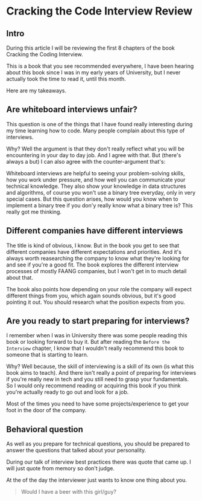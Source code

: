 # Cracking the Code Interview Review
## Intro
During this article I will be reviewing the first 8 chapters of the book Cracking the Coding Interview.

This is a book that you see recommended everywhere, I have been hearing about this book since I was in my early years of University, but I never actually took the time to read it, until this month.

Here are my takeaways.

## Are whiteboard interviews unfair?
This question is one of the things that I have found really interesting during my time learning how to code. Many people complain about this type of interviews.

Why? Well the argument is that they don't really reflect what you will be encountering in your day to day job. And I agree with that. But (there's always a but) I can also agree with the counter-argument that's:

Whiteboard interviews are helpful to seeing your problem-solving skills, how you work under pressure, and how well you can communicate your technical knowledge. They also show your knowledge in data structures and algorithms, of course you won't use a binary tree everyday, only in very special cases. But this question arises, how would you know when to implement a binary tree if you don'y really know what a binary tree is? This really got me thinking.

## Different companies have different interviews
The title is kind of obvious, I know. But in the book you get to see that different companies have different expectations and priorities. And it's always worth reasearching the company to know what they're looking for and see if you're a good fit.
The book explores the different interview processes of mostly FAANG companies, but I won't get in to much detail about that.

The book also points how depending on your role the company will expect different things from you, which again sounds obvious, but it's good pointing it out. You should research what the position expects from you.

## Are you ready to start preparing for interviews?
I remember when I was in University there was some people reading this book or looking forward to buy it. But after reading the `Before the Interview` chapter, I know that I wouldn't really recommend this book to someone that is starting to learn.

Why? Well because, the skill of interviewing is a skill of its own (is what this book aims to teach). And there isn't really a point of preparing for interviews if you're really new in tech and you still need to grasp your fundamentals. So I would only recommend reading or acquiring this book if you think you're actually ready to go out and look for a job.

Most of the times you need to have some projects/experience to get your foot in the door of the company.

## Behavioral question
As well as you prepare for technical questions, you should be prepared to answer the questions that talked about your personality.

During our talk of interview best practices there was quote that came up. I will just quote from memory so don't judge.
>
At the of the day the interviewer just wants to know one thing about you.
>Would I have a beer with this girl/guy?

